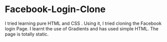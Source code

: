 # Facebook-Login-Clone
I tried learning pure HTML and CSS . Using it, I tried cloning the Facebook login Page. I learnt the use of Gradients and has used simple HTML. The page is totally static.
